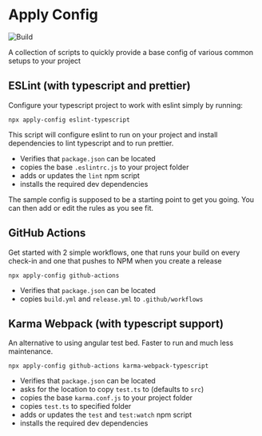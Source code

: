 # Apply Config

![Build](https://github.com/Roaders/apply-config/workflows/Build/badge.svg)

A collection of scripts to quickly provide a base config of various common setups to your project

## ESLint (with typescript and prettier)

Configure your typescript project to work with eslint simply by running:

```
npx apply-config eslint-typescript
```

This script will configure eslint to run on your project and install dependencies to lint typescript and to run prettier.

 * Verifies that `package.json` can be located
 * copies the base `.eslintrc.js` to your project folder
 * adds or updates the `lint` npm script
 * installs the required dev dependencies

The sample config is supposed to be a starting point to get you going. You can then add or edit the rules as you see fit.

## GitHub Actions

Get started with 2 simple workflows, one that runs your build on every check-in and one that pushes to NPM when you create a release

```
npx apply-config github-actions
```

 * Verifies that `package.json` can be located
 * copies `build.yml` and `release.yml` to `.github/workflows`

 ## Karma Webpack (with typescript support)

 An alternative to using angular test bed. Faster to run and much less maintenance.

 ```
 npx apply-config github-actions karma-webpack-typescript
 ```

 * Verifies that `package.json` can be located
 * asks for the location to copy `test.ts` to (defaults to `src`)
 * copies the base `karma.conf.js` to your project folder
 * copies `test.ts` to specified folder
 * adds or updates the `test` and `test:watch` npm script
 * installs the required dev dependencies
